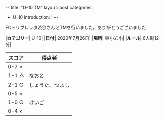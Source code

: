 --
title: "U-10 TM"
layout: post
categories:
  - U-10
introduction: | 
--

FCトリプレッタ渋谷さんとTMを行いました。ありがとうございました 


|**カテゴリー**| U-10|
|**日付**| 2020年7月26日|
|**場所**| 東小岩小|
|**ルール**| 6人制12分|

|スコア|得点者|
|---|----|
|0-7 ×||
|1-1 △|なおと|
|2-1 ○|しょうた、つよし|
|0-5 ×||
|1-0 ○|けいご|
|0-4 ×||
